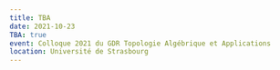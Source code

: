 ```yaml
---
title: TBA
date: 2021-10-23
TBA: true
event: Colloque 2021 du GDR Topologie Algébrique et Applications
location: Université de Strasbourg
---
```

